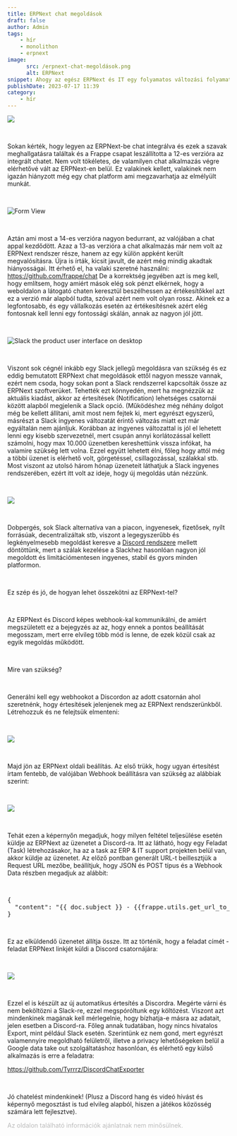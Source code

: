 ```yaml
---
title: ERPNext chat megoldások
draft: false
author: Admin
tags:
    - hír
    - monolithon
    - erpnext
image:
      src: /erpnext-chat-megoldások.png
      alt: ERPNext
snippet: Ahogy az egész ERPNext és IT egy folyamatos változási folyamat, úgy az ERPNext chat alkalmazása is egy ilyen evolúciós fejlődésen ment át.
publishDate: 2023-07-17 11:39
category:
    - hír
---
```


<p><img src="/6xo80eZ.png"></p><p><br></p><p>Sokan kérték, hogy legyen az ERPNext-be chat integrálva és ezek a szavak meghallgatásra találtak és a Frappe csapat leszállította a 12-es verzióra az integrált chatet. Nem volt tökéletes, de valamilyen chat alkalmazás végre elérhetővé vált az ERPNext-en belül. Ez valakinek kellett, valakinek nem igazán hiányzott még egy chat platform ami megzavarhatja az elmélyült munkát.</p><p><br></p><p><img src="https://github.com/frappe/chat/raw/main/.github/images/guest-form-fill.gif" alt="Form View"></p><p><br></p><p>Aztán ami most a 14-es verzióra nagyon bedurrant, az valójában a chat appal kezdődött.&nbsp;Azaz a 13-as verzióra a chat alkalmazás már nem volt az ERPNext rendszer része, hanem az egy külön appként került megvalósításra. Újra is írták, kicsit javult, de azért még mindig akadtak hiányosságai. Itt érhető el, ha valaki szeretné használni: <a href="https://github.com/frappe/chat" rel="noopener noreferrer">https://github.com/frappe/chat</a> De a korrektség jegyében azt is meg kell, hogy említsem, hogy amiért mások elég sok pénzt elkérnek, hogy a weboldalon a látogató chaten keresztül beszélhessen az értékesítőkkel azt ez a verzió már alapból tudta, szóval azért nem volt olyan rossz. Akinek ez a legfontosabb, és egy vállalkozás esetén az értékesítésnek azért elég fontosnak kell lenni egy fontossági skálán, annak az nagyon jól jött.</p><p><br></p><p><img src="https://a.slack-edge.com/37877b/marketing/img/features/hero/v3/hero-full-ui.jpg" alt="Slack the product user interface on desktop"></p><p><br></p><p>Viszont sok cégnél inkább egy Slack jellegű megoldásra van szükség és ez eddig bemutatott ERPNext chat megoldások ettől nagyon messze vannak, ezért nem csoda, hogy sokan pont a Slack rendszerrel kapcsolták össze az ERPNext szoftverüket. Tehették ezt könnyedén, mert ha megnézzük az aktuális kiadást, akkor az értesítések (Notification) lehetséges csatornái között alapból megjelenik a Slack opció. (Működéshez még néhány dolgot még be kellett állítani, amit most nem fejtek ki, mert egyrészt egyszerű, másrészt a Slack ingyenes változatát érintő változás miatt ezt már egyáltalán nem ajánljuk. Korábban az ingyenes változattal is jól el lehetett lenni egy kisebb szervezetnél, mert csupán annyi korlátozással kellett számolni, hogy max 10.000 üzenetben kereshettünk vissza infókat, ha valamire szükség lett volna. Ezzel együtt lehetett élni, főleg hogy attól még a többi üzenet is elérhető volt, görgetéssel, csillagozással, szálakkal stb. Most viszont az utolsó három hónap üzeneteit láthatjuk a Slack ingyenes rendszerében, ezért itt volt az ideje, hogy új megoldás után nézzünk.</p><p><br></p><p><img src="/NwliPMB.png"></p><p><br></p><p>Dobpergés, sok Slack alternatíva van a piacon, ingyenesek, fizetősek, nyílt forrásúak, decentralizáltak stb, viszont a legegyszerűbb és legkényelmesebb megoldást keresve a <a href="https://discord.com/register" rel="noopener noreferrer">Discord rendszere</a> mellett döntöttünk, mert a szálak kezelése a Slackhez hasonlóan nagyon jól megoldott és limitációmentesen ingyenes, stabil és gyors minden platformon.</p><p><br></p><p>Ez szép és jó, de hogyan lehet összekötni az ERPNext-tel?</p><p><br></p><p>Az ERPNext és Discord képes webhook-kal kommunikálni, de amiért megszületett ez a bejegyzés az az, hogy ennek a pontos beállítását megosszam, mert erre elvileg több mód is lenne, de ezek közül csak az egyik megoldás működött.</p><p><br></p><p>Mire van szükség?</p><p><br></p><p>Generálni kell egy webhookot a Discordon az adott csatornán ahol szeretnénk, hogy értesítések jelenjenek meg az ERPNext rendszerünkből. Létrehozzuk és ne felejtsük elmenteni:</p><p><br></p><p><img src="/1FceOy6.png"></p><p><br></p><p>Majd jön az ERPNext oldali beállítás. Az első trükk, hogy ugyan értesítést írtam fentebb, de valójában Webhook beállításra van szükség az alábbiak szerint:</p><p><br></p><p><img src="/uGa4xWC.png"></p><p><br></p><p>Tehát ezen a képernyőn megadjuk, hogy milyen feltétel teljesülése esetén küldje az ERPNext az üzenetet a Discord-ra. Itt az látható, hogy egy Feladat (Task) létrehozásakor, ha az a task az ERP &amp; IT support projekten belül van, akkor küldje az üzenetet. Az előző pontban generált URL-t beillesztjük a Request URL mezőbe, beállítjuk, hogy JSON és POST típus és a Webhook Data részben megadjuk az alábbit:</p><p><br></p><pre class="ql-code-block-container" spellcheck="false"><div class="ql-code-block" data-language="plain">{</div><div class="ql-code-block" data-language="plain"> &nbsp;"content": "{{ doc.subject }} - {{frappe.utils.get_url_to_form(doc.doctype, doc.name)}}"</div><div class="ql-code-block" data-language="plain">}</div></pre><p><br></p><p>Ez az elküldendő üzenetet állítja össze. Itt az történik, hogy a feladat címét - feladat ERPNext linkjét küldi a Discord csatornájára:</p><p><br></p><p><img src="/R4HbKxx.png"></p><p><br></p><p>Ezzel el is készült az új automatikus értesítés a Discordra. Megérte várni és nem beköltözni a Slack-re, ezzel megspóróltunk egy költözést. Viszont azt mindenkinek magának kell mérlegelnie, hogy bízhatja-e másra az adatait, jelen esetben a Discord-ra. Főleg annak tudatában, hogy nincs hivatalos Export, mint például Slack esetén. Szerintünk ez nem gond, mert egyrészt valamennyire megoldható felületről, illetve a privacy lehetőségeken belül a Google data take out szolgáltatáshoz hasonlóan, és elérhető egy külső alkalmazás is erre a feladatra:</p><p><a href="https://github.com/Tyrrrz/DiscordChatExporter" rel="noopener noreferrer">https://github.com/Tyrrrz/DiscordChatExporter</a></p><p><br></p><p>Jó chatelést mindenkinek! (Plusz a Discord hang és videó hívást és képernyő megosztást is tud elvileg alapból, hiszen a játékos közösség számára lett fejlesztve).</p>

<p><span style="color: rgb(187, 187, 187);">Az oldalon található információk ajánlatnak nem minősülnek. </span></p>

